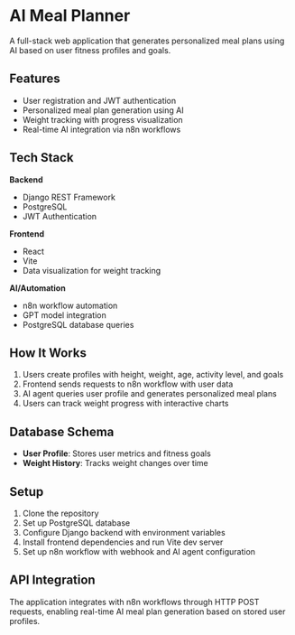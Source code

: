 # AI Meal Planner

A full-stack web application that generates personalized meal plans using AI based on user fitness profiles and goals.

## Features

- User registration and JWT authentication
- Personalized meal plan generation using AI
- Weight tracking with progress visualization
- Real-time AI integration via n8n workflows

## Tech Stack

**Backend**

- Django REST Framework
- PostgreSQL
- JWT Authentication

**Frontend**

- React
- Vite
- Data visualization for weight tracking

**AI/Automation**

- n8n workflow automation
- GPT model integration
- PostgreSQL database queries

## How It Works

1. Users create profiles with height, weight, age, activity level, and goals
2. Frontend sends requests to n8n workflow with user data
3. AI agent queries user profile and generates personalized meal plans
4. Users can track weight progress with interactive charts

## Database Schema

- **User Profile**: Stores user metrics and fitness goals
- **Weight History**: Tracks weight changes over time

## Setup

1. Clone the repository
2. Set up PostgreSQL database
3. Configure Django backend with environment variables
4. Install frontend dependencies and run Vite dev server
5. Set up n8n workflow with webhook and AI agent configuration

## API Integration

The application integrates with n8n workflows through HTTP POST requests, enabling real-time AI meal plan generation based on stored user profiles.
